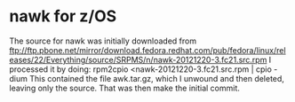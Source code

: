 nawk for z/OS
=============
The source for nawk was initially downloaded from 
ftp://ftp.pbone.net/mirror/download.fedora.redhat.com/pub/fedora/linux/releases/22/Everything/source/SRPMS/n/nawk-20121220-3.fc21.src.rpm
I processed it by doing:
    rpm2cpio <nawk-20121220-3.fc21.src.rpm | cpio -dium
This contained the file awk.tar.gz, which I unwound and then deleted, leaving only the source.
That was then make the initial commit.
